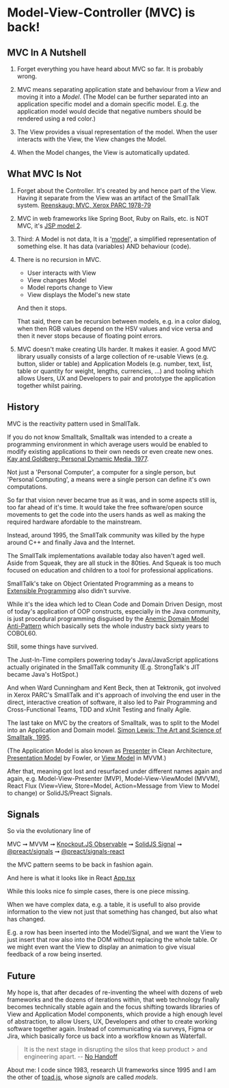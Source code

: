 # Model-View-Controller (MVC) is back!

## MVC In A Nutshell

1.  Forget everything you have heard about MVC so far.  It is probably wrong.

2.  MVC means separating application state and behaviour from a _View_ and moving it into a _Model_.  (The Model can be further separated into an application specific model and a domain specific model.  E.g.  the application model would decide that negative numbers should be rendered using a red color.)

3.  The View provides a visual representation of the model.  When the user interacts with the View, the View changes the Model.

4.  When the Model changes, the View is automatically updated.

## What MVC Is Not 

1.  Forget about the Controller.  It's created by and hence part of the View.  Having it separate from the View was an artifact of the SmallTalk system.  [Reenskaug: MVC, Xerox PARC 1978-79](https://folk.universitetetioslo.no/trygver/themes/mvc/mvc-index.html)

2.  MVC in web frameworks like Spring Boot, Ruby on Rails, etc.  is NOT MVC, it's [JSP model 2](https://en.wikipedia.org/wiki/JSP_model_2_architecture).

3.  Third: A Model is not data, It is a '[model](https://en.wikipedia.org/wiki/Model)', a simplified representation of something else.  It has data (variables) AND behaviour (code).

4.  There is no recursion in MVC.

    * User interacts with View
    * View changes Model
    * Model reports change to View
    * View displays the Model's new state

    And then it stops.

    That said, there can be recursion between models, e.g.  in a color dialog, when then RGB values depend on the HSV values and vice versa and then it never stops because of floating point errors.

5.  MVC doesn't make creating UIs harder.  It makes it easier.  A good MVC library usually consists of a large collection of re-usable Views (e.g. button, slider or table) and Application Models (e.g.  number, text, list, table or quantity for weight, lengths, currencies, ...) and tooling which allows Users, UX and Developers to pair and prototype the application together whilst pairing.

## History

 MVC is the reactivity pattern used in SmallTalk.

 If you do not know Smalltalk, Smalltalk was intended to a create a
programming environment in which average users would be enabled to modify existing applications to their own needs or even create new ones. [Kay and Goldberg: Personal Dynamic Media, 1977](https://augmentingcognition.com/assets/Kay1977.pdf).

 Not just a 'Personal Computer', a computer for a single person, but 'Personal Computing', a means were a single person can define it's own computations.

 So far that vision never became true as it was, and in some aspects still is, too far ahead of it's time.  It would take the free software/open source movements to get the code into the users hands as well as making the required hardware afordable to the mainstream.

 Instead, around 1995, the SmallTalk community was killed by the hype around C++ and finally Java and the Internet.  

 The SmallTalk implementations available today also haven't aged well. Aside from Squeak, they are all stuck in the 80ties. And Squeak is too much focused on education and children to a tool for professional applications.

 SmallTalk's take on Object Orientated Programming as a means to [Extensible Programming](https://en.wikipedia.org/wiki/Extensible_programming) also didn't survive.

 While it's the idea which led to Clean Code and Domain Driven Design, most of today's application of OOP constructs, especially in the Java community, is just procedural programming disguised by the [Anemic Domain Model Anti-Pattern](https://en.wikipedia.org/wiki/Anemic_domain_model) which basically sets the whole industry back sixty years to COBOL60.

 Still, some things have survived.

 The Just-In-Time compilers powering today's Java/JavaScript applications actually originated in the SmallTalk community (E.g.  StrongTalk's JIT became Java's HotSpot.)

 And when Ward Cunningham and Kent Beck, then at Tektronik, got involved in Xerox PARC's SmallTalk and it's approach of involving the end user in the direct, interactive creation of software, it also led to Pair Programming and Cross-Functional Teams, TDD and xUnit Testing and finally Agile.

 The last take on MVC by the creators of Smalltalk, was to split to the Model into an Application and Domain model.  [Simon Lewis: The Art and Science of Smalltalk, 1995](https://rmod-files.lille.inria.fr/FreeBooks/Art/artAdded174186187Final.pdf).

(The Application Model is also known as [Presenter](https://www.oreilly.com/library/view/clean-architecture-a/9780134494272/ch23.xhtml) in Clean Architecture, [Presentation Model](https://martinfowler.com/eaaDev/PresentationModel.html) by Fowler,
or [View Model](https://en.wikipedia.org/wiki/Model–view–viewmodel]) in MVVM.)

 After that, meaning got lost and resurfaced under different names again and again, e.g.  Model-View-Presenter (MVP), Model-View-ViewModel (MVVM), React Flux (View=View, Store=Model, Action=Message from View to Model to change) or SolidJS/Preact Signals.

## Signals

 So via the evolutionary line of

MVC
➞ MVVM 
➞ [Knockout.JS Observable](https://knockoutjs.com/documentation/observables.html)
➞ [SolidJS Signal](https://www.solidjs.com/tutorial/introduction_signals)
➞ [@preact/signals](https://www.npmjs.com/package/@preact/signals)
➞ [@preact/signals-react](https://www.npmjs.com/package/@preact/signals-react)
 
the MVC pattern seems to be back in fashion again.

And here is what it looks like in React [App.tsx](./src/App.tsx)

While this looks nice fo simple cases, there is one piece missing.

When we have complex data, e.g. a table, it is usefull to also provide information to the view not just that something has changed, but also what has changed.

E.g. a row has been inserted into the Model/Signal, and we want the View to just insert that row also into the DOM without replacing the whole table. Or we might even want the View to display an animation to give visual feedback of a row being inserted.

## Future

My hope is, that after decades of re-inventing the wheel with dozens of web frameworks and the dozens of iterations within, that web technology finally becomes technically stable again and the focus shifting towards libraries of View and Application Model components, which provide a high enough level of abstraction, to allow Users, UX, Developers and other to create working software together again. Instead of communicating via surveys, Figma or Jira, which basically force us back into a workflow known as Waterfall.

> It is the next stage in disrupting the silos that keep product > and engineering apart. -- [No Handoff](https://nohandoff.org)

About me: I code since 1983, research UI frameworks since 1995 and I am the other of [toad.js](https://github.com/markandre13/toad.js), whose _signals_ are called _models_.